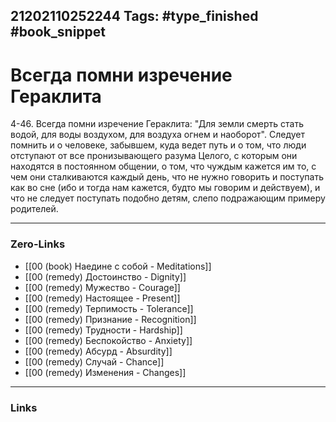 21202110252244
Tags: #type_finished #book_snippet 
---
# Всегда помни изречение Гераклита

 4-46. Всегда помни изречение Гераклита: "Для земли смерть стать водой, для воды  воздухом, для воздуха  огнем и наоборот". Следует помнить и о человеке, забывшем, куда ведет путь  и о том, что люди отступают от все пронизывающего разума Целого, с которым они находятся в постоянном общении, о том, что чуждым кажется им то, с чем они сталкиваются каждый день, что не нужно говорить и поступать как во сне (ибо и тогда нам кажется, будто мы говорим и действуем), и что не следует поступать подобно детям, слепо подражающим примеру родителей. 

---
### Zero-Links
 - [[00 (book) Наедине с собой - Meditations]]
 - [[00 (remedy) Достоинство - Dignity]]
 - [[00 (remedy) Мужество - Courage]]
 - [[00 (remedy) Настоящее - Present]]
 - [[00 (remedy) Терпимость - Tolerance]]
 - [[00 (remedy) Признание - Recognition]]
 - [[00 (remedy) Трудности - Hardship]]
 - [[00 (remedy) Беспокойство - Anxiety]]
 - [[00 (remedy) Абсурд - Absurdity]]
 - [[00 (remedy) Случай - Chance]]
 - [[00 (remedy) Изменения - Changes]]
---
### Links
